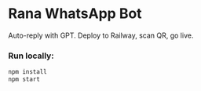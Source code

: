 # Rana WhatsApp Bot

Auto-reply with GPT. Deploy to Railway, scan QR, go live.

### Run locally:
```bash
npm install
npm start
```